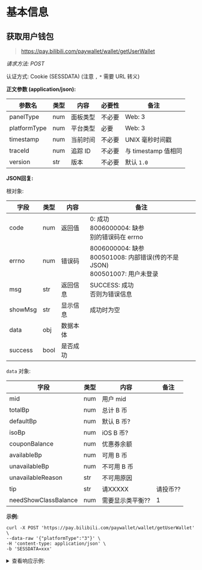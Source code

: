 # 基本信息

## 获取用户钱包

> https://pay.bilibili.com/paywallet/wallet/getUserWallet

*请求方法: POST*

认证方式: Cookie (SESSDATA) (注意 `,` `*` 需要 URL 转义)

**正文参数 (application/json):**

| 参数名       | 类型 | 内容     | 必要性 | 备注                |
| ------------ | ---- | -------- | ------ | ------------------- |
| panelType    | num  | 面板类型 | 不必要 | Web: 3              |
| platformType | num  | 平台类型 | 必要   | Web: 3              |
| timestamp    | num  | 当前时间 | 不必要 | UNIX 毫秒时间戳     |
| traceId      | num  | 追踪 ID  | 不必要 | 与 timestamp 值相同 |
| version      | str  | 版本     | 不必要 | 默认 `1.0`          |

**JSON回复:**

根对象:

| 字段    | 类型 | 内容     | 备注 |
| ------- | ---- | -------- | ---- |
| code    | num  | 返回值   | 0: 成功<br />8006000004: 缺参<br />别的错误码在 errno |
| errno   | num  | 错误码   | 8006000004: 缺参<br />800501008: 内部错误(传的不是JSON)<br />800501007: 用户未登录 |
| msg     | str  | 返回信息 | SUCCESS: 成功<br />否则为错误信息 |
| showMsg | str  | 显示信息 | 成功时为空 |
| data    | obj  | 数据本体 |      |
| success | bool | 是否成功 |      |

`data` 对象:

| 字段              | 类型 | 内容        | 备注 |
| ----------------- | ---- | ----------- | ---- |
| mid               | num  | 用户 mid    |      |
| totalBp           | num  | 总计 B 币   |      |
| defaultBp         | num  | 默认 B 币?  |      |
| isoBp             | num  | iOS B 币?   |      |
| couponBalance     | num  | 优惠券余额  |      |
| availableBp       | num  | 可用 B 币   |      |
| unavailableBp     | num  | 不可用 B 币 |      |
| unavailableReason | str  | 不可用原因  |      |
| tip               | str  | 请XXXXX     | 请投币?? |
| needShowClassBalance | num | 需要显示类平衡?? | 1 |

**示例:**

```shell
curl -X POST 'https://pay.bilibili.com/paywallet/wallet/getUserWallet' \
--data-raw '{"platformType":"3"}' \
-H 'content-type: application/json' \
-b 'SESSDATA=xxx'
```

<details>
<summary>查看响应示例:</summary>

```json
{
  "code": 0,
  "errno": 0,
  "msg": "SUCCESS",
  "showMsg": "",
  "data": {
    "mid": 616368979,
    "totalBp": 0.00,
    "defaultBp": 0.00,
    "iosBp": 0.00,
    "couponBalance": 0,
    "availableBp": 0.00,
    "unavailableBp": 0,
    "unavailableReason": "",
    "tip": "请XXXXX",
    "needShowClassBalance": 1
  },
  "success": true
}
```

</details>
